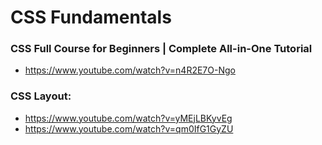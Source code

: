 # CSS Fundamentals

### CSS Full Course for Beginners | Complete All-in-One Tutorial
* https://www.youtube.com/watch?v=n4R2E7O-Ngo

### CSS Layout:
* https://www.youtube.com/watch?v=yMEjLBKyvEg
* https://www.youtube.com/watch?v=qm0IfG1GyZU

